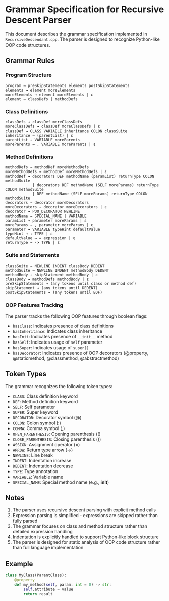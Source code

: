 # Grammar Specification for Recursive Descent Parser

This document describes the grammar specification implemented in `RecursiveDescendant.cpp`. The parser is designed to recognize Python-like OOP code structures.

## Grammar Rules

### Program Structure
```
program → preSkipStatements elements postSkipStatements
elements → element moreElements
moreElements → element moreElements | ε
element → classDefs | methodDefs
```

### Class Definitions
```
classDefs → classDef moreClassDefs
moreClassDefs → classDef moreClassDefs | ε
classDef → CLASS VARIABLE inheritance COLON classSuite
inheritance → (parentList) | ε
parentList → VARIABLE moreParents
moreParents → , VARIABLE moreParents | ε
```

### Method Definitions
```
methodDefs → methodDef moreMethodDefs
moreMethodDefs → methodDef moreMethodDefs | ε
methodDef → decorators DEF methodName (paramList) returnType COLON methodSuite
            | decorators DEF methodName (SELF moreParams) returnType COLON methodSuite
            | DEF methodName (SELF moreParams) returnType COLON methodSuite
decorators → decorator moreDecorators
moreDecorators → decorator moreDecorators | ε
decorator → POO_DECORATOR NEWLINE
methodName → SPECIAL_NAME | VARIABLE
paramList → parameter moreParams | ε
moreParams → , parameter moreParams | ε
parameter → VARIABLE typeHint defaultValue
typeHint → : TYPE | ε
defaultValue → = expression | ε
returnType → -> TYPE | ε
```

### Suite and Statements
```
classSuite → NEWLINE INDENT classBody DEDENT
methodSuite → NEWLINE INDENT methodBody DEDENT
methodBody → skipStatement methodBody | ε
classBody → methodDefs methodBody | ε
preSkipStatements → (any tokens until class or method def)
skipStatement → (any tokens until DEDENT)
postSkipStatements → (any tokens until EOF)
```

### OOP Features Tracking
The parser tracks the following OOP features through boolean flags:
- `hasClass`: Indicates presence of class definitions
- `hasInheritance`: Indicates class inheritance
- `hasInit`: Indicates presence of `__init__` method
- `hasSelf`: Indicates usage of `self` parameter
- `hasSuper`: Indicates usage of `super()`
- `hasDecorator`: Indicates presence of OOP decorators (@property, @staticmethod, @classmethod, @abstractmethod)

## Token Types
The grammar recognizes the following token types:
- `CLASS`: Class definition keyword
- `DEF`: Method definition keyword
- `SELF`: Self parameter
- `SUPER`: Super keyword
- `DECORATOR`: Decorator symbol (@)
- `COLON`: Colon symbol (:)
- `COMMA`: Comma symbol (,)
- `OPEN_PARENTHESIS`: Opening parenthesis (()
- `CLOSE_PARENTHESIS`: Closing parenthesis ())
- `ASSIGN`: Assignment operator (=)
- `ARROW`: Return type arrow (->)
- `NEWLINE`: Line break
- `INDENT`: Indentation increase
- `DEDENT`: Indentation decrease
- `TYPE`: Type annotation
- `VARIABLE`: Variable name
- `SPECIAL_NAME`: Special method name (e.g., __init__)

## Notes
1. The parser uses recursive descent parsing with explicit method calls
2. Expression parsing is simplified - expressions are skipped rather than fully parsed
3. The grammar focuses on class and method structure rather than detailed expression handling
4. Indentation is explicitly handled to support Python-like block structure
5. The parser is designed for static analysis of OOP code structure rather than full language implementation

## Example
```python
class MyClass(ParentClass):
    @property
    def my_method(self, param: int = 0) -> str:
        self.attribute = value
        return result
``` 